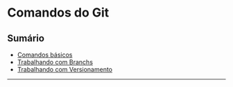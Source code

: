 # Comandos do Git

## Sumário

- [Comandos básicos](./basico_git.md)
- [Trabalhando com Branchs](./trabalhando_com_branchs.md)
- [Trabalhando com Versionamento]()


---



